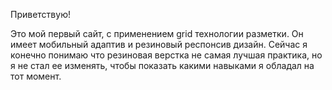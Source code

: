 Приветствую!

Это мой первый сайт, с применением grid технологии разметки. Он имеет мобильный адаптив и резиновый респонсив дизайн. Сейчас я конечно понимаю что резиновая верстка не самая лучшая практика, но я не стал ее изменять, чтобы показать какими навыками я обладал на тот момент.
